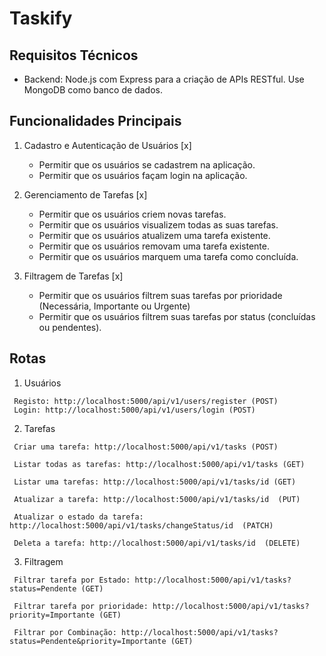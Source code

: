 # Taskify


## Requisitos Técnicos
 - Backend: Node.js com Express para a criação de APIs RESTful. Use MongoDB como banco de dados.
## Funcionalidades Principais
1. Cadastro e Autenticação de Usuários [x] <br>

    - Permitir que os usuários se cadastrem na aplicação.
    - Permitir que os usuários façam login na aplicação.

2. Gerenciamento de Tarefas [x] <br>
    - Permitir que os usuários criem novas tarefas.
    - Permitir que os usuários visualizem todas as suas tarefas.
    - Permitir que os usuários atualizem uma tarefa existente.
    - Permitir que os usuários removam uma tarefa existente.
    - Permitir que os usuários marquem uma tarefa como concluída.

3. Filtragem de Tarefas [x] <br>
    - Permitir que os usuários filtrem suas tarefas por  prioridade (Necessária, Importante ou Urgente) <br>
    - Permitir que os usuários filtrem suas tarefas por status (concluídas ou pendentes).<br>

## Rotas

   1. Usuários <br>

     Registo: http://localhost:5000/api/v1/users/register (POST)
     Login: http://localhost:5000/api/v1/users/login (POST)

   2. Tarefas <br>

     Criar uma tarefa: http://localhost:5000/api/v1/tasks (POST)

     Listar todas as tarefas: http://localhost:5000/api/v1/tasks (GET)

     Listar uma tarefas: http://localhost:5000/api/v1/tasks/id (GET)

     Atualizar a tarefa: http://localhost:5000/api/v1/tasks/id  (PUT)

     Atualizar o estado da tarefa: http://localhost:5000/api/v1/tasks/changeStatus/id  (PATCH)

     Deleta a tarefa: http://localhost:5000/api/v1/tasks/id  (DELETE)
   3. Filtragem <br>

     Filtrar tarefa por Estado: http://localhost:5000/api/v1/tasks?status=Pendente (GET)

     Filtrar tarefa por prioridade: http://localhost:5000/api/v1/tasks?priority=Importante (GET)

     Filtrar por Combinação: http://localhost:5000/api/v1/tasks?status=Pendente&priority=Importante (GET)


